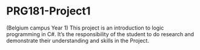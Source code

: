 # PRG181-Project1
(Belgium campus Year 1) This project is an introduction to logic programming in C#. It’s the responsibility of the student to do  research and demonstrate their understanding and skills in the Project.  
